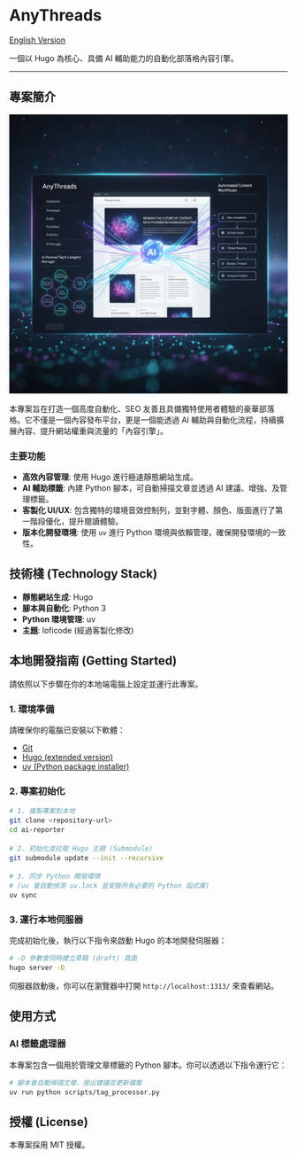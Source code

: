 # AnyThreads

[English Version](README.en.md)

一個以 Hugo 為核心、具備 AI 輔助能力的自動化部落格內容引擎。

---

## 專案簡介

![](./branner.jpg)

本專案旨在打造一個高度自動化、SEO 友善且具備獨特使用者體驗的豪華部落格。它不僅是一個內容發布平台，更是一個能透過 AI 輔助與自動化流程，持續擴展內容、提升網站權重與流量的「內容引擎」。

### 主要功能

- **高效內容管理**: 使用 Hugo 進行極速靜態網站生成。
- **AI 輔助標籤**: 內建 Python 腳本，可自動掃描文章並透過 AI 建議、增強、及管理標籤。
- **客製化 UI/UX**: 包含獨特的環境音效控制列，並對字體、顏色、版面進行了第一階段優化，提升閱讀體驗。
- **版本化開發環境**: 使用 `uv` 進行 Python 環境與依賴管理，確保開發環境的一致性。

## 技術棧 (Technology Stack)

- **靜態網站生成**: Hugo
- **腳本與自動化**: Python 3
- **Python 環境管理**: uv
- **主題**: loficode (經過客製化修改)

## 本地開發指南 (Getting Started)

請依照以下步驟在你的本地端電腦上設定並運行此專案。

### 1. 環境準備

請確保你的電腦已安裝以下軟體：
- [Git](https://git-scm.com/)
- [Hugo (extended version)](https://gohugo.io/installation/)
- [uv (Python package installer)](https://github.com/astral-sh/uv)

### 2. 專案初始化

```bash
# 1. 複製專案到本地
git clone <repository-url>
cd ai-reporter

# 2. 初始化並拉取 Hugo 主題 (Submodule)
git submodule update --init --recursive

# 3. 同步 Python 開發環境
# (uv 會自動偵測 uv.lock 並安裝所有必要的 Python 函式庫)
uv sync
```

### 3. 運行本地伺服器

完成初始化後，執行以下指令來啟動 Hugo 的本地開發伺服器：

```bash
# -D 參數會同時建立草稿 (draft) 頁面
hugo server -D
```

伺服器啟動後，你可以在瀏覽器中打開 `http://localhost:1313/` 來查看網站。

## 使用方式

### AI 標籤處理器

本專案包含一個用於管理文章標籤的 Python 腳本。你可以透過以下指令運行它：

```bash
# 腳本會自動掃描文章、提出建議並更新檔案
uv run python scripts/tag_processor.py
```

## 授權 (License)

本專案採用 MIT 授權。
